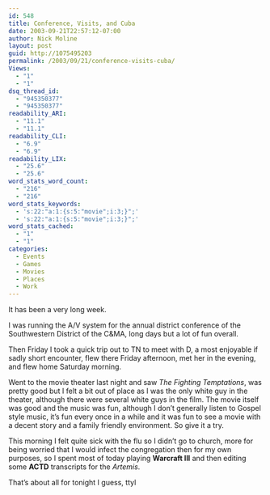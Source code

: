 ```yaml
---
id: 548
title: Conference, Visits, and Cuba
date: 2003-09-21T22:57:12-07:00
author: Nick Moline
layout: post
guid: http://1075495203
permalink: /2003/09/21/conference-visits-cuba/
Views:
  - "1"
  - "1"
dsq_thread_id:
  - "945350377"
  - "945350377"
readability_ARI:
  - "11.1"
  - "11.1"
readability_CLI:
  - "6.9"
  - "6.9"
readability_LIX:
  - "25.6"
  - "25.6"
word_stats_word_count:
  - "216"
  - "216"
word_stats_keywords:
  - 's:22:"a:1:{s:5:"movie";i:3;}";'
  - 's:22:"a:1:{s:5:"movie";i:3;}";'
word_stats_cached:
  - "1"
  - "1"
categories:
  - Events
  - Games
  - Movies
  - Places
  - Work
---
```

It has been a very long week.

I was running the A/V system for the annual district conference of the Southwestern District of the C&MA, long days but a lot of fun overall.

Then Friday I took a quick trip out to TN to meet with D, a most enjoyable if sadly short encounter, flew there Friday afternoon, met her in the evening, and flew home Saturday morning.

Went to the movie theater last night and saw _The Fighting Temptations_, was pretty good but I felt a bit out of place as I was the only white guy in the theater, although there were several white guys in the film. The movie itself was good and the music was fun, although I don&#8217;t generally listen to Gospel style music, it&#8217;s fun every once in a while and it was fun to see a movie with a decent story and a family friendly environment. So give it a try.

This morning I felt quite sick with the flu so I didn&#8217;t go to church, more for being worried that I would infect the congregation then for my own purposes, so I spent most of today playing **Warcraft III** and then editing some **ACTD** transcripts for the _Artemis_.

That&#8217;s about all for tonight I guess, ttyl